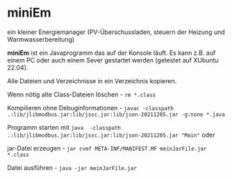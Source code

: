 # miniEm
ein kleiner Energiemanager (PV-Überschussladen, steuern der Heizung und Warmwasserbereitung)

**miniEm** ist ein Javaprogramm das auf der Konsole läuft. Es kann z.B. auf einem PC oder auch einem Sever gestartet werden (getestet auf XUbuntu 22.04).


Alle Dateien und Verzeichnisse in ein Verzeichnis kopieren.

Wenn nötig alte Class-Dateien löschen - `rm *.class`

Kompilieren ohne Debuginformationen - `javac -classpath .:lib/jlibmodbus.jar:lib/jssc.jar:lib/json-20211205.jar -g:none *.java`

Programm starten mit `java  -classpath .:lib/jlibmodbus.jar:lib/jssc.jar:lib/json-20211205.jar "Main"` oder

jar-Datei erzeugen - `jar cvmf META-INF/MANIFEST.MF meinJarFile.jar *.class`

Datei ausführen - `java -jar meinJarFile.jar`
